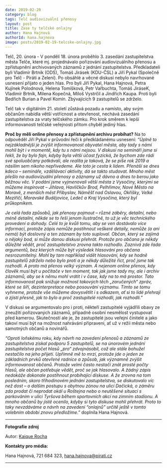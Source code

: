 ```yaml
---
date: 2019-02-20
category: blog
tags: Telč audiovizuální přenosy
layout: post
title: Zase ty telčské onlajny
author: Hana Hajnová
authorId: hana.hajnova  
image: posts/2019-02-19-telcske-onlajny.jpg
---
```


Telč, 20. února - V pondělí 18. února proběhlo 3. zasedání zastupitelstva města Telče, které mj. projednávalo pořizování audiovizuálního přenosu a zpřístupnění archivovaných záznamů z jednání zastupitelstva. Předkladateli byli Vladimír Brtník (ODS), Tomáš Jirásek (KDU-ČSL) a Jiří Pykal (Společně pro Telč - Piráti a Zelení). Po obsáhlé a věcné diskusi nebylo navrhované usnesení přijato o jeden hlas. Pro byli Jiří Pykal, Hana Hajnová, Petra Kujínek Polodnová, Helena Tomíšková, Petr Vařbuchta, Tomáš JiráseK, Vladimír Brtník, Milena Kopečná, Miloš Vystrčil a Jindřich Kaupa. Proti byli Bedřich Burian a Pavel Komín. Zbývajících 9 zastupitelů se zdrželo. 

Telč tak v digitálním 21. století zůstává pozadu a namísto, aby svým občanům nabídla větší vstřícnost a otevřenost, nechává zasedání zastupitelstva za vraty telčského zámku. Pro krok směrem k lepší informovanosti telčské veřejnosti přitom chyběl jediný hlas.

**Proč by měli online přenosy a zpřístupnění archivu probíhat?** Na to odpověděl Jiří Pykal v průvodní řeči k předkládanému usnesení: *“Úplně to nejzákladnější je zvýšit informovanost obyvatel města, aby tady s námi mohli být i v momentě, kdy tu s námi nejsou. V diskusi na semináři jsme si řekli, že by bylo fajn, kdyby byla větší účast fyzická, že bychom zde rádi své spoluobčany potkávali, ale realita je taková, že se píše rok 2019 a násilím sem nikoho nepřivedeme. Ale toto je cesta k lidem. Přenáší se dnes kdeco – semináře, vzdělávací aktivity, dá se takto studovat. Mnoho měst přešlo na audiovizuální přenosy a záznamy už dávno a dnes to berou jako běžnou věc. V podání jsme vyjmenovali větší města z Vysočiny, kterými se můžeme inspirovat – Jihlava, Havlíčkův Brod, Pelhřimov, Nové Město na Moravě, z menších měst Přibyslav, Náměšť nad Oslavou, Okříšky, Velké Meziříčí, Moravské Budějovice, Ledeč a Kraj Vysočina, který byl průkopníkem.*

*Je celá řada způsobů, jak přenosy pojmout – různé záběry, detailní, nebo méně detailní, někde se to řeší jenom ilustračně, to už je věc technického provedení a dohody. Celé to je kvůli tomu, aby se ven dostávalo více informací, protože zápis nemůže postihnout veškeré detaily, nemůže (a ani nemá) být doslovný a ten záznam by toto suploval. Občan, který se zajímá o nějaký bod, si může danou diskusi přehrát. Protože pro občana je někdy důležité vědět, proč zastupitelstvo zrovna takto rozhodlo. Zaznívá zde řada argumentů, bez kterých může být výsledek hlasování pro občana nesrozumitelný. Mohl by tam například vidět hlasování, kdy se hodně zastupitelů zdrželo nebo bylo proti a je někdy důležité říct, proč jsme tak rozhodli. A proto má přenos velký význam. A nejenom online přenos, kdy člověk musí být u počítače v ten moment, tak jak jsme tady my, ale i archiv záznamů, aby se k němu mohl vrátit i v čase, kdy na to má prostor. Tato informovanost pak snižuje možnost takových těch „zaručených“ zpráv, které se šíří, dezinterpretace nebo posouvání významu. Tímto se tomu vyhneme, protože vše můžeme dovysvětlit i s odkazem, ať si to lidé přehrají a zjistí přesně, jak to bylo a proč zastupitelé rozhodli, jak rozhodli.”*

V diskusi se argumentovalo pro i proti, někteří zastupitelé vyjádřili obavy ze zneužití pořizovaných záznamů, případně osobní nesmělost vystupovat před kamerou. Skutečností ale je, že zastupitelé jsou veřejní činitelé a jako takoví musí být na možnost nahrávání připraveni, ať už v režii města nebo samotných občanů a novinářů. 

*“Oproti loňskému roku, kdy návrh na zavedení přenosů a záznamů ze zastupitelstva získal podporu 5 zastupitelů, se na únorovém jednání zastupitelstva počet hlasů „pro“ zdvojnásobil, což ale stále bohužel nestačilo na jeho přijetí. Upřímně mě to mrzí, protože jde o jeden ze základních prvků otevřené radnice a způsob, jak významně zvýšit informovanost občanů. Protože velmi často nestačí znát prosté počty hlasů, ale občan potřebuje vědět, proč se jak hlasovalo. A žádný zápis nedokáže dokonale postihnout probíhající diskuse. A že zrovna na tom posledním, skoro tříhodinovém jednání zastupitelstva, se diskutovalo víc než dost – o dalším postupu s obytnou zónou na ulici Dačická, o záměru zda prodat či neprodat okál u Roštejna nebo o neutěšené situaci s parkováním v ulici Tyršova během sportovních akcí na zimním stadionu. A mnoho občanů by jistě ocenilo, kdyby si tyto diskuse mohli přehrát. Proto to taky nevzdáváme a návrh na zavedení “onlajnů” určitě ještě v tomto volebním období znovu předložíme.”* doplnila Hana Hajnová. 

---

**Fotografie zdroj**

Autor: [Kaique Rocha](https://www.pexels.com/photo/camera-canon-dslr-electronics-243757)


**Kontakty pro média:**

Hana Hajnová, 721 684 323, hana.hajnova@pirati.cz

---
